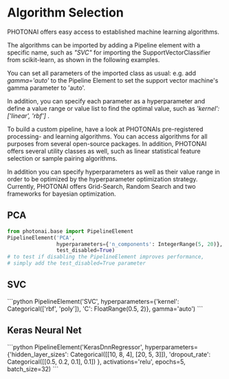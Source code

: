 # Algorithm Selection

PHOTONAI offers easy access to established machine learning algorithms.

The algorithms can be imported by adding a Pipeline element with a specific name,
such as _"SVC"_ for importing the SupportVectorClassifier from scikit-learn, as shown in the following examples.

You can set all parameters of the imported class as usual: e.g. add _gamma='auto'_ to the Pipeline Element to set the
support vector machine's gamma parameter to 'auto'. 

In addition, you can specify each parameter as a hyperparameter and define a value range or value list to 
find the optimal value, such as _'kernel': ['linear', 'rbf']_ . 

To build a custom pipeline, have a look at PHOTONAIs pre-registered processing- and learning algorithms.
You can access algorithms for all purposes from several open-source packages. In addition, PHOTONAI offers
several utility classes as well, such as linear statistical feature selection or sample pairing algorithms.

In addition you can specify hyperparameters as well as their value range 
in order to be optimized by the hyperparameter optimization strategy. Currently,
PHOTONAI offers Grid-Search, Random Search and two frameworks for bayesian optimization.


## PCA
```python
from photonai.base import PipelineElement
PipelineElement('PCA',
                hyperparameters={'n_components': IntegerRange(5, 20)},
                test_disabled=True)
# to test if disabling the PipelineElement improves performance,
# simply add the test_disabled=True parameter
```       
<h2>SVC</h2>
```python
PipelineElement('SVC',
                hyperparameters={'kernel': Categorical(['rbf', 'poly']),
                                 'C': FloatRange(0.5, 2)},
                gamma='auto')
```

<h2>Keras Neural Net</h2>
```python
PipelineElement('KerasDnnRegressor',
                hyperparameters={'hidden_layer_sizes': Categorical([[10, 8, 4],
                                                                    [20, 5, 3]]),
                                 'dropout_rate': Categorical([[0.5, 0.2, 0.1],
                                                              0.1])
                                },
                activations='relu',
                epochs=5,
                batch_size=32)
```

